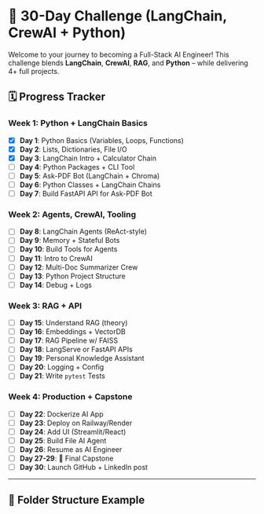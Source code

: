 # 🧠 30-Day Challenge (LangChain, CrewAI + Python)

Welcome to your journey to becoming a Full-Stack AI Engineer! This challenge blends **LangChain**, **CrewAI**, **RAG**, and **Python** – while delivering 4+ full projects.

## 🗓️ Progress Tracker

### Week 1: Python + LangChain Basics

- [x] **Day 1**: Python Basics (Variables, Loops, Functions)
- [x] **Day 2**: Lists, Dictionaries, File I/O
- [x] **Day 3**: LangChain Intro + Calculator Chain
- [ ] **Day 4**: Python Packages + CLI Tool
- [ ] **Day 5**: Ask-PDF Bot (LangChain + Chroma)
- [ ] **Day 6**: Python Classes + LangChain Chains
- [ ] **Day 7**: Build FastAPI API for Ask-PDF Bot

### Week 2: Agents, CrewAI, Tooling

- [ ] **Day 8**: LangChain Agents (ReAct-style)
- [ ] **Day 9**: Memory + Stateful Bots
- [ ] **Day 10**: Build Tools for Agents
- [ ] **Day 11**: Intro to CrewAI
- [ ] **Day 12**: Multi-Doc Summarizer Crew
- [ ] **Day 13**: Python Project Structure
- [ ] **Day 14**: Debug + Logs

### Week 3: RAG + API

- [ ] **Day 15**: Understand RAG (theory)
- [ ] **Day 16**: Embeddings + VectorDB
- [ ] **Day 17**: RAG Pipeline w/ FAISS
- [ ] **Day 18**: LangServe or FastAPI APIs
- [ ] **Day 19**: Personal Knowledge Assistant
- [ ] **Day 20**: Logging + Config
- [ ] **Day 21**: Write `pytest` Tests

### Week 4: Production + Capstone

- [ ] **Day 22**: Dockerize AI App
- [ ] **Day 23**: Deploy on Railway/Render
- [ ] **Day 24**: Add UI (Streamlit/React)
- [ ] **Day 25**: Build File AI Agent
- [ ] **Day 26**: Resume as AI Engineer
- [ ] **Day 27-29**: 🚀 Final Capstone
- [ ] **Day 30**: Launch GitHub + LinkedIn post

---

## 📁 Folder Structure Example

